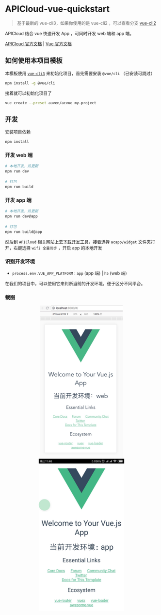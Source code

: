 # APICloud-vue-quickstart

> 基于最新的 vue-cli3，如果你使用的是 vue-cli2 ，可以查看分支 [vue-cli2](https://github.com/auven/acvue/tree/vue-cli2)

APICloud 结合 vue 快速开发 App ，可同时开发 web 端和 app 端。

[APICloud 官方文档](https://docs.apicloud.com/) | [Vue 官方文档](https://cn.vuejs.org/)

## 如何使用本项目模板

本模板使用 [`vue-cli3`](https://github.com/vuejs/vue-cli) 来初始化项目，首先需要安装 `@vue/cli` （已安装可跳过）
``` bash
npm install -g @vue/cli
```

接着就可以初始化项目了
``` bash
vue create --preset auven/acvue my-project
```

## 开发

安装项目依赖
``` bash
npm install
```

### 开发 web 端

``` bash
# 本地开发，热更新
npm run dev

# 打包
npm run build
```

### 开发 app 端

``` bash
# 本地开发，热更新
npm run dev@app

# 打包
npm run build@app
```

然后到 `APICloud` 相关网站上去[下载开发工具](https://docs.apicloud.com/Download/download)，接着选择 `acapp/widget` 文件夹打开，右键选择 `wifi 全量同步` ，开启 app 的本地开发

### 识别开发环境

- `process.env.VUE_APP_PLATFORM` : `app` (app 端) | `h5` (web 端)

在我们的项目中，可以使用它来判断当前的开发环境，便于区分不同平台。

### 截图

<div align=center>
  <img height="500" src="./screenshot/01.jpeg" />
  <img height="500" src="./screenshot/02.jpeg" />
</div>
